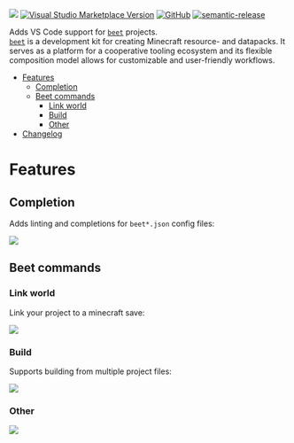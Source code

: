 ![](https://raw.githubusercontent.com/mcbeet/vscode-beet/main/images/banner.png)
[![Visual Studio Marketplace Version](https://img.shields.io/visual-studio-marketplace/v/mcbeet.vscode-beet?logo=visual-studio-code)](https://marketplace.visualstudio.com/items?itemName=mcbeet.vscode-beet)
[![GitHub](https://img.shields.io/github/license/mcbeet/vscode-beet)](https://raw.githubusercontent.com/mcbeet/vscode-beet/main/LICENSE)
[![semantic-release](https://img.shields.io/badge/%20%20%F0%9F%93%A6%F0%9F%9A%80-semantic--release-e10079.svg)](https://github.com/semantic-release/semantic-release)

Adds VS Code support for [`beet`](https://github.com/mcbeet/beet) projects.<br>
[`beet`](https://github.com/mcbeet/beet) is a development kit for creating Minecraft resource- and datapacks. It serves as a platform for a cooperative tooling ecosystem and its flexible composition model allows for customizable and user-friendly workflows.

- [Features](#Features)
    - [Completion](#Completion)
    - [Beet commands](#Beet-commands)
        - [Link world](#Link-world)
        - [Build](#Build)
        - [Other](#Other)
- [Changelog](https://github.com/mcbeet/vscode-beet/blob/main/CHANGELOG.md)

# Features
## Completion
Adds linting and completions for `beet*.json` config files:

![](https://raw.githubusercontent.com/mcbeet/vscode-beet/main/images/demos/project_completion.gif)

## Beet commands
### Link world
Link your project to a minecraft save:

![](https://raw.githubusercontent.com/mcbeet/vscode-beet/main/images/demos/link_world.gif)

### Build
Supports building from multiple project files:

![](https://raw.githubusercontent.com/mcbeet/vscode-beet/main/images/demos/build.gif)

### Other
![](https://raw.githubusercontent.com/mcbeet/vscode-beet/main/images/demos/commands.gif)